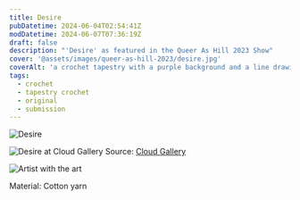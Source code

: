 ```yaml
---
title: Desire
pubDatetime: 2024-06-04T02:54:41Z
modDatetime: 2024-06-07T07:36:19Z
draft: false
description: "'Desire' as featured in the Queer As Hill 2023 Show"
cover: '@assets/images/queer-as-hill-2023/desire.jpg'
coverAlt: 'a crochet tapestry with a purple background and a line drawing of a person wearing a small gold chain with top surgery scars'
tags:
  - crochet
  - tapestry crochet
  - original
  - submission
---
```


![Desire](@assets/images/queer-as-hill-2023/desire.jpg)

![Desire at Cloud Gallery](@assets/images/queer-as-hill-2023/desire-gallery.jpg)
Source: <a href="https://www.instagram.com/p/CuH8nclvVeG/?hl=en&img_index=3" target="_blank">Cloud Gallery</a>

![Artist with the art](@assets/images/queer-as-hill-2023/artist-pose.jpg)

Material: Cotton yarn

